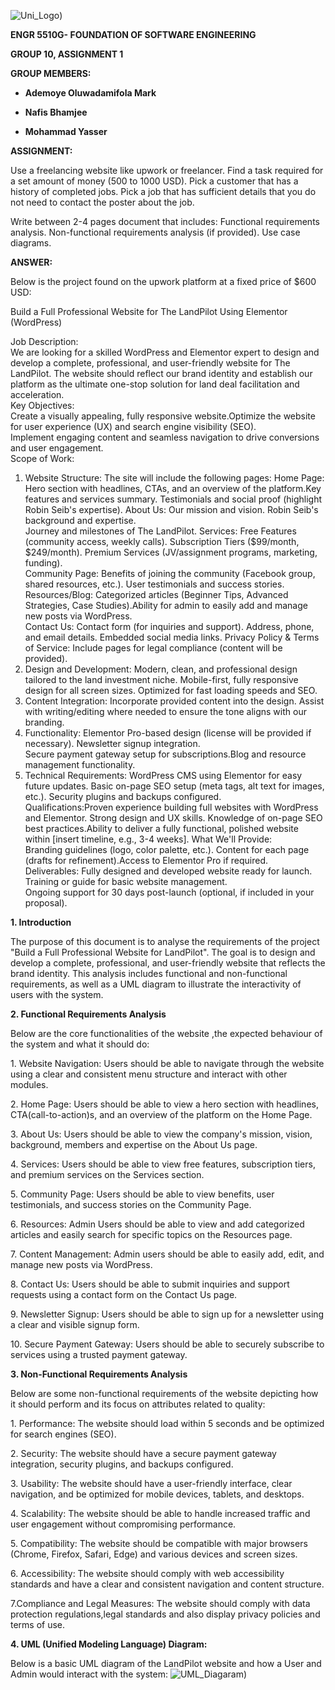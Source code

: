 ![Uni_Logo]([Uni_Logo.png))

**ENGR 5510G- FOUNDATION OF SOFTWARE ENGINEERING**

**GROUP 10, ASSIGNMENT 1**

**GROUP MEMBERS:**

- **Ademoye Oluwadamifola Mark**

- **Nafis Bhamjee**

- **Mohammad Yasser**

**ASSIGNMENT:**

Use a freelancing website like upwork or freelancer. Find a task
required for a set amount of money (500 to 1000 USD). Pick a customer
that has a history of completed jobs. Pick a job that has sufficient
details that you do not need to contact the poster about the job.

Write between 2-4 pages document that includes: Functional requirements
analysis. Non-functional requirements analysis (if provided). Use case
diagrams.

**ANSWER:**

Below is the project found on the upwork platform at a fixed price of
\$600 USD:

Build a Full Professional Website for The LandPilot Using Elementor
(WordPress)

Job Description:  
We are looking for a skilled WordPress and Elementor expert to design
and develop a complete, professional, and user-friendly website for The
LandPilot. The website should reflect our brand identity and establish
our platform as the ultimate one-stop solution for land deal
facilitation and acceleration.  
Key Objectives:  
Create a visually appealing, fully responsive website.Optimize the
website for user experience (UX) and search engine visibility (SEO).  
Implement engaging content and seamless navigation to drive conversions
and user engagement.  
Scope of Work:  
1. Website Structure: The site will include the following pages: Home
Page: Hero section with headlines, CTAs, and an overview of the
platform.Key features and services summary. Testimonials and social
proof (highlight Robin Seib's expertise). About Us: Our mission and
vision. Robin Seib's background and expertise.  
Journey and milestones of The LandPilot. Services: Free Features
(community access, weekly calls). Subscription Tiers (\$99/month,
\$249/month). Premium Services (JV/assignment programs, marketing,
funding).  
Community Page: Benefits of joining the community (Facebook group,
shared resources, etc.). User testimonials and success stories.  
Resources/Blog: Categorized articles (Beginner Tips, Advanced
Strategies, Case Studies).Ability for admin to easily add and manage new
posts via WordPress.  
Contact Us: Contact form (for inquiries and support). Address, phone,
and email details. Embedded social media links. Privacy Policy & Terms
of Service: Include pages for legal compliance (content will be
provided).  
2. Design and Development: Modern, clean, and professional design
tailored to the land investment niche. Mobile-first, fully responsive
design for all screen sizes. Optimized for fast loading speeds and
SEO.  
3. Content Integration: Incorporate provided content into the design.
Assist with writing/editing where needed to ensure the tone aligns with
our branding.  
4. Functionality: Elementor Pro-based design (license will be provided
if necessary). Newsletter signup integration.  
Secure payment gateway setup for subscriptions.Blog and resource
management functionality.  
5. Technical Requirements: WordPress CMS using Elementor for easy future
updates. Basic on-page SEO setup (meta tags, alt text for images, etc.).
Security plugins and backups configured.  
Qualifications:Proven experience building full websites with WordPress
and Elementor. Strong design and UX skills. Knowledge of on-page SEO
best practices.Ability to deliver a fully functional, polished website
within \[insert timeline, e.g., 3-4 weeks\]. What We'll Provide:  
Branding guidelines (logo, color palette, etc.). Content for each page
(drafts for refinement).Access to Elementor Pro if required.  
Deliverables: Fully designed and developed website ready for launch.
Training or guide for basic website management.  
Ongoing support for 30 days post-launch (optional, if included in your
proposal).

**1. Introduction**

The purpose of this document is to analyse the requirements of the
project "Build a Full Professional Website for LandPilot". The goal is
to design and develop a complete, professional, and user-friendly
website that reflects the brand identity. This analysis includes
functional and non-functional requirements, as well as a UML diagram to
illustrate the interactivity of users with the system.

**2. Functional Requirements Analysis**

Below are the core functionalities of the website ,the expected
behaviour of the system and what it should do:

1\. Website Navigation: Users should be able to navigate through the
website using a clear and consistent menu structure and interact with
other modules.

2\. Home Page: Users should be able to view a hero section with
headlines, CTA(call-to-action)s, and an overview of the platform on the
Home Page.

3\. About Us: Users should be able to view the company\'s mission,
vision, background, members and expertise on the About Us page.

4\. Services: Users should be able to view free features, subscription
tiers, and premium services on the Services section.

5\. Community Page: Users should be able to view benefits, user
testimonials, and success stories on the Community Page.

6\. Resources: Admin Users should be able to view and add categorized
articles and easily search for specific topics on the Resources page.

7\. Content Management: Admin users should be able to easily add, edit,
and manage new posts via WordPress.

8\. Contact Us: Users should be able to submit inquiries and support
requests using a contact form on the Contact Us page.

9\. Newsletter Signup: Users should be able to sign up for a newsletter
using a clear and visible signup form.

10\. Secure Payment Gateway: Users should be able to securely subscribe
to services using a trusted payment gateway.

**3. Non-Functional Requirements Analysis**

Below are some non-functional requirements of the website depicting how
it should perform and its focus on attributes related to quality:

1\. Performance: The website should load within 5 seconds and be
optimized for search engines (SEO).

2\. Security: The website should have a secure payment gateway
integration, security plugins, and backups configured.

3\. Usability: The website should have a user-friendly interface, clear
navigation, and be optimized for mobile devices, tablets, and desktops.

4\. Scalability: The website should be able to handle increased traffic
and user engagement without compromising performance.

5\. Compatibility: The website should be compatible with major browsers
(Chrome, Firefox, Safari, Edge) and various devices and screen sizes.

6\. Accessibility: The website should comply with web accessibility
standards and have a clear and consistent navigation and content
structure.

7.Compliance and Legal Measures: The website should comply with data
protection regulations,legal standards and also display privacy policies
and terms of use.

**4. UML (Unified Modeling Language) Diagram:**

Below is a basic UML diagram of the LandPilot website and how a User and
Admin would interact with the system:
![UML_Diagaram]([UML.jpeg))
